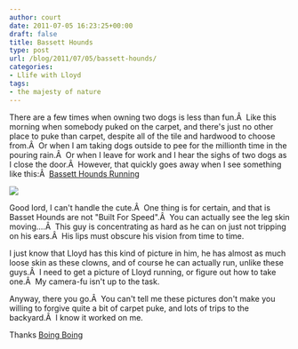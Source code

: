 ```yaml
---
author: court
date: 2011-07-05 16:23:25+00:00
draft: false
title: Bassett Hounds
type: post
url: /blog/2011/07/05/bassett-hounds/
categories:
- Llife with Lloyd
tags:
- the majesty of nature
---
```


There are a few times when owning two dogs is less than fun.Â  Like this morning when somebody puked on the carpet, and there's just no other place to puke than carpet, despite all of the tile and hardwood to choose from.Â  Or when I am taking dogs outside to pee for the millionth time in the pouring rain.Â  Or when I leave for work and I hear the sighs of two dogs as I close the door.Â  However, that quickly goes away when I see something like this:Â  [Bassett Hounds Running](http://www.buzzfeed.com/daves4/basset-hounds-running)

[![](http://www.vallentyne.com/blog/wp-content/uploads/2011/07/bassett.jpg)
](http://www.vallentyne.com/blog/wp-content/uploads/2011/07/bassett.jpg)

Good lord, I can't handle the cute.Â  One thing is for certain, and that is Basset Hounds are not "Built For Speed".Â  You can actually see the leg skin moving....Â  This guy is concentrating as hard as he can on just not tripping on his ears.Â  His lips must obscure his vision from time to time.

I just know that Lloyd has this kind of picture in him, he has almost as much loose skin as these clowns, and of course he can actually run, unlike these guys.Â  I need to get a picture of Lloyd running, or figure out how to take one.Â  My camera-fu isn't up to the task.

Anyway, there you go.Â  You can't tell me these pictures don't make you willing to forgive quite a bit of carpet puke, and lots of trips to the backyard.Â  I know it worked on me.

Thanks [Boing Boing](http://feedproxy.google.com/~r/boingboing/iBag/~3/KSEaQdcO3yw/photos-of-basset-hou.html)
